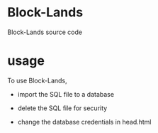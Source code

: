 # Block-Lands
Block-Lands source code

# usage
To use Block-Lands, 

- import the SQL file to a database

- delete the SQL file for security

- change the database credentials in head.html
